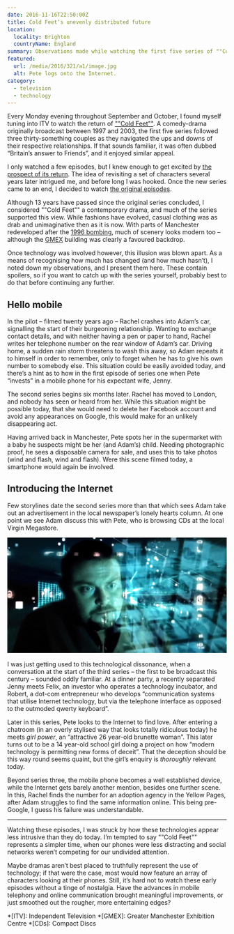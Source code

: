 ```yaml
---
date: 2016-11-16T22:50:00Z
title: Cold Feet’s unevenly distributed future
location:
  locality: Brighton
  countryName: England
summary: Observations made while watching the first five series of ""Cold Feet"". When it was originally broadcast, mobile phones were just becoming mainstream, and the Internet was still a novelty. Simpler times.
featured:
  url: /media/2016/321/a1/image.jpg
  alt: Pete logs onto the Internet.
category:
  - television
  - technology
---
```


Every Monday evening throughout September and October, I found myself tuning into ITV to watch the return of [""Cold Feet""][1]. A comedy-drama originally broadcast between 1997 and 2003, the first five series followed three thirty-something couples as they navigated the ups and downs of their respective relationships. If that sounds familiar, it was often dubbed “Britain’s answer to Friends”, and it enjoyed similar appeal.

I only watched a few episodes, but I knew enough to get excited by [the prospect of its return][2]. The idea of revisiting a set of characters several years later intrigued me, and before long I was hooked. Once the new series came to an end, I decided to watch [the original episodes][3].

Although 13 years have passed since the original series concluded, I considered ""Cold Feet"" a contemporary drama, and much of the series supported this view. While fashions have evolved, casual clothing was as drab and unimaginative then as it is now. With parts of Manchester redeveloped after the [1996 bombing][4], much of scenery looks modern too – although the [GMEX][5] building was clearly a favoured backdrop.

Once technology was involved however, this illusion was blown apart. As a means of recognising how much has changed (and how much hasn’t), I noted down my observations, and I present them here. These contain spoilers, so if you want to catch up with the series yourself, probably best to do that before continuing any further.

## Hello mobile

In the pilot – filmed twenty years ago – Rachel crashes into Adam’s car, signalling the start of their burgeoning relationship. Wanting to exchange contact details, and with neither having a pen or paper to hand, Rachel writes her telephone number on the rear window of Adam’s car. Driving home, a sudden rain storm threatens to wash this away, so Adam repeats it to himself in order to remember, only to forget when he has to give his own number to somebody else. This situation could be easily avoided today, and there’s a hint as to how in the first episode of series one when Pete “invests” in a mobile phone for his expectant wife, Jenny.

The second series begins six months later. Rachel has moved to London, and nobody has seen or heard from her. While this situation might be possible today, that she would need to delete her Facebook account and avoid any appearances on Google, this would make for an unlikely disappearing act.

Having arrived back in Manchester, Pete spots her in the supermarket with a baby he suspects might be her (and Adam’s) child. Needing photographic proof, he sees a disposable camera for sale, and uses this to take photos (wind and flash, wind and flash). Were this scene filmed today, a smartphone would again be involved.

## Introducing the Internet

Few storylines date the second series more than that which sees Adam take out an advertisement in the local newspaper’s lonely hearts column. At one point we see Adam discuss this with Pete, who is browsing CDs at the local Virgin Megastore.

![Pete’s face overlayed with abstract light and shapes.](/media/2016/321/a1/image.jpg "Pete logs onto the Internet.")

I was just getting used to this technological dissonance, when a conversation at the start of the third series – the first to be broadcast this century – sounded oddly familiar. At a dinner party, a recently separated Jenny meets Felix, an investor who operates a technology incubator, and Robert, a dot-com entrepreneur who develops “communication systems that utilise Internet technology, but via the telephone interface as opposed to the outmoded qwerty keyboard”.

Later in this series, Pete looks to the Internet to find love. After entering a chatroom (in an overly stylised way that looks totally ridiculous today) he meets _girl power_, an “attractive 26 year-old brunette woman”. This later turns out to be a 14 year-old school girl doing a project on how “modern technology is permitting new forms of deceit”. That the deception should be this way round seems quaint, but the girl’s enquiry is _thoroughly_ relevant today.

Beyond series three, the mobile phone becomes a well established device, while the Internet gets barely another mention, besides one further scene. In this, Rachel finds the number for an adoption agency in the Yellow Pages, after Adam struggles to find the same information online. This being pre-Google, I guess his failure was understandable.

---

Watching these episodes, I was struck by how these technologies appear less intrusive than they do today. I’m tempted to say ""Cold Feet"" represents a simpler time, when our phones were less distracting and social networks weren’t competing for our undivided attention.

Maybe dramas aren’t best placed to truthfully represent the use of technology; if that were the case, most would now feature an array of characters looking at their phones. Still, it’s hard not to watch these early episodes without a tinge of nostalgia. Have the advances in mobile telephony and online communication brought meaningful improvements, or just smoothed out the rougher, more entertaining edges?

[1]: https://en.wikipedia.org/wiki/Cold_Feet
[2]: https://www.theguardian.com/tv-and-radio/2016/sep/04/cold-feet-return-itv-fay-ripley-john-thompson
[3]: https://itunes.apple.com/gb/tv-season/cold-feet-series-1-5/id1143542137
[4]: https://en.wikipedia.org/wiki/1996_Manchester_bombing
[5]: https://en.wikipedia.org/wiki/GMEX

*[ITV]: Independent Television
*[GMEX]: Greater Manchester Exhibition Centre
*[CDs]: Compact Discs

